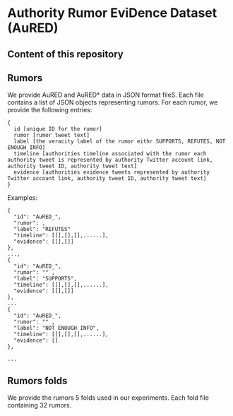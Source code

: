 # Authority Rumor EviDence Dataset (AuRED)

## Content of this repository
## Rumors

We provide AuRED and AuRED* data in JSON format fileS. Each file contains a list of JSON objects representing rumors. For each rumor, we provide the following entries:
```
{
  id [unique ID for the rumor]
  rumor [rumor tweet text]
  label [the veracity label of the rumor eithr SUPPORTS, REFUTES, NOT ENOUGH INFO]
  timeline [authorities timeline associated with the rumor each authority tweet is represented by authority Twitter account link, authority tweet ID, authority tweet text]
  evidence [authorities evidence tweets represented by authority Twitter account link, authority tweet ID, authority tweet text]
}
```
Examples:

```
{
  "id": "AuRED_",
  "rumor": ,
  "label": "REFUTES"
  "timeline": [[],[],[],......],
  "evidence": [[],[]]
},
...,
{
  "id": "AuRED_",
  "rumor": "" ,
  "label": "SUPPORTS",
  "timeline": [[],[],[],......],
  "evidence": [[],[]]
},
...
{
  "id": "AuRED_",
  "rumor": "" ,
  "label": "NOT ENOUGH INFO",
  "timeline": [[],[],[],......],
  "evidence": []
},

...

```
## Rumors folds
We provide the rumors 5 folds used in our experiments. Each fold file containing 32 rumors.
